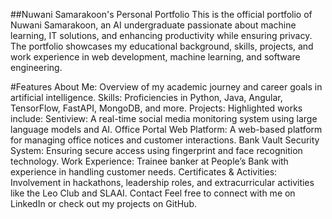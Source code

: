 ##Nuwani Samarakoon's Personal Portfolio
This is the official portfolio of Nuwani Samarakoon, an AI undergraduate passionate about machine learning, IT solutions, and enhancing productivity while ensuring privacy. The portfolio showcases my educational background, skills, projects, and work experience in web development, machine learning, and software engineering.

#Features
About Me: Overview of my academic journey and career goals in artificial intelligence.
Skills: Proficiencies in Python, Java, Angular, TensorFlow, FastAPI, MongoDB, and more.
Projects: Highlighted works include:
Sentiview: A real-time social media monitoring system using large language models and AI.
Office Portal Web Platform: A web-based platform for managing office notices and customer interactions.
Bank Vault Security System: Ensuring secure access using fingerprint and face recognition technology.
Work Experience: Trainee banker at People’s Bank with experience in handling customer needs.
Certificates & Activities: Involvement in hackathons, leadership roles, and extracurricular activities like the Leo Club and SLAAI.
Contact
Feel free to connect with me on LinkedIn or check out my projects on GitHub.
